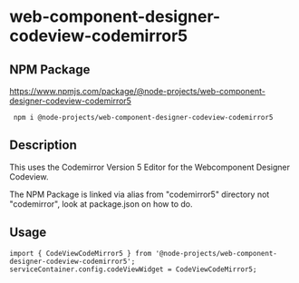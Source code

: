 # web-component-designer-codeview-codemirror5

## NPM Package

https://www.npmjs.com/package/@node-projects/web-component-designer-codeview-codemirror5

     npm i @node-projects/web-component-designer-codeview-codemirror5

## Description

This uses the Codemirror Version 5 Editor for the Webcomponent Designer Codeview.

The NPM Package is linked via alias from "codemirror5" directory not "codemirror", look at package.json on how to do.

## Usage

    import { CodeViewCodeMirror5 } from '@node-projects/web-component-designer-codeview-codemirror5';
    serviceContainer.config.codeViewWidget = CodeViewCodeMirror5;